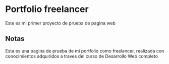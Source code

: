 # Portfolio freelancer

Este es mi primer proyecto de prueba de pagina web

## Notas 

Esta es una pagina de prueba de mi portfolio como freelancer, realizada con conocimientos adquiridos a traves del curso de Desarrollo Web completo
